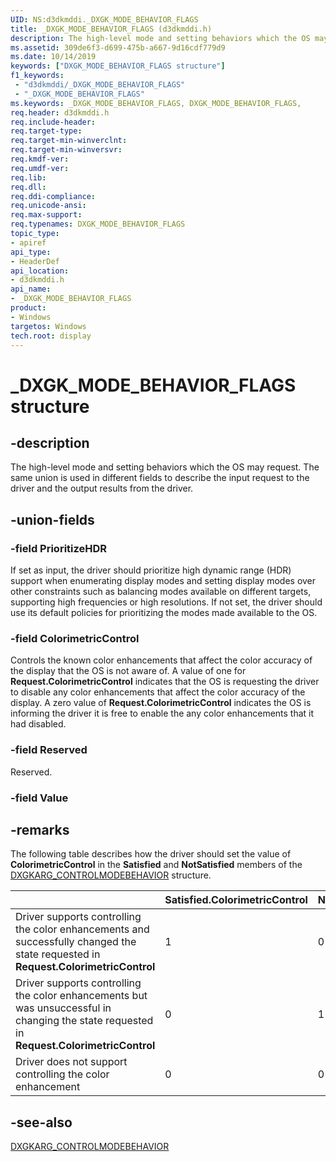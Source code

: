 ```yaml
---
UID: NS:d3dkmddi._DXGK_MODE_BEHAVIOR_FLAGS
title: _DXGK_MODE_BEHAVIOR_FLAGS (d3dkmddi.h)
description: The high-level mode and setting behaviors which the OS may request.
ms.assetid: 309de6f3-d699-475b-a667-9d16cdf779d9
ms.date: 10/14/2019
keywords: ["DXGK_MODE_BEHAVIOR_FLAGS structure"]
f1_keywords:
 - "d3dkmddi/_DXGK_MODE_BEHAVIOR_FLAGS"
 - "_DXGK_MODE_BEHAVIOR_FLAGS"
ms.keywords: _DXGK_MODE_BEHAVIOR_FLAGS, DXGK_MODE_BEHAVIOR_FLAGS,
req.header: d3dkmddi.h
req.include-header:
req.target-type:
req.target-min-winverclnt:
req.target-min-winversvr:
req.kmdf-ver:
req.umdf-ver:
req.lib:
req.dll:
req.ddi-compliance:
req.unicode-ansi:
req.max-support:
req.typenames: DXGK_MODE_BEHAVIOR_FLAGS
topic_type:
- apiref
api_type:
- HeaderDef
api_location:
- d3dkmddi.h
api_name:
- _DXGK_MODE_BEHAVIOR_FLAGS
product: 
- Windows
targetos: Windows
tech.root: display
---
```


# _DXGK_MODE_BEHAVIOR_FLAGS structure

## -description

The high-level mode and setting behaviors which the OS may request. The same union is used in different fields to describe the input request to the driver and the output results from the driver.

## -union-fields

### -field PrioritizeHDR

If set as input, the driver should prioritize high dynamic range (HDR) support when enumerating display modes and setting display modes over other constraints such as balancing modes available on different targets, supporting high frequencies or high resolutions. If not set, the driver should use its default policies for prioritizing the modes made available to the OS.

### -field ColorimetricControl

Controls the known color enhancements that affect the color accuracy of the display that the OS is not aware of. A value of one for **Request.ColorimetricControl** indicates that the OS is requesting the driver to disable any color enhancements that affect the color accuracy of the display. A zero value of **Request.ColorimetricControl** indicates the OS is informing the driver it is free to enable the any color enhancements that it had disabled.

### -field Reserved

Reserved.

### -field Value

## -remarks

The following table describes how the driver should set the value of **ColorimetricControl** in the **Satisfied** and **NotSatisfied** members of the [DXGKARG_CONTROLMODEBEHAVIOR](ns-d3dkmddi-_dxgkarg_controlmodebehavior.md) structure.

|| Satisfied.ColorimetricControl | NotSatisfied.ColorimetricControl |
|:-- | -- | -- |
| Driver supports controlling the color enhancements and successfully changed the state requested in **Request.ColorimetricControl** | 1| 0|
| Driver supports controlling the color enhancements but was unsuccessful in changing the state requested in **Request.ColorimetricControl** | 0| 1|
| Driver does not support controlling the color enhancement| 0| 0|

## -see-also

[DXGKARG_CONTROLMODEBEHAVIOR](ns-d3dkmddi-_dxgkarg_controlmodebehavior.md)
